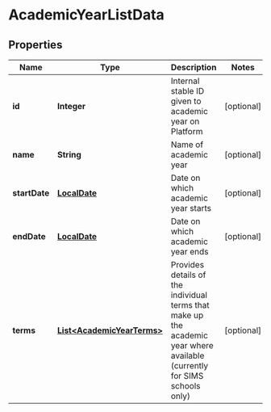
# AcademicYearListData

## Properties
Name | Type | Description | Notes
------------ | ------------- | ------------- | -------------
**id** | **Integer** | Internal stable ID given to academic year on Platform |  [optional]
**name** | **String** | Name of academic year |  [optional]
**startDate** | [**LocalDate**](LocalDate.md) | Date on which academic year starts |  [optional]
**endDate** | [**LocalDate**](LocalDate.md) | Date on which academic year ends |  [optional]
**terms** | [**List&lt;AcademicYearTerms&gt;**](AcademicYearTerms.md) | Provides details of the individual terms that make up the academic year where available (currently for SIMS schools only) |  [optional]



